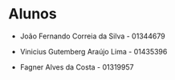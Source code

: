 # Alunos

* João Fernando Correia da Silva - 01344679

* Vinicius Gutemberg Araújo Lima - 01435396

* Fagner Alves da Costa - 01319957
